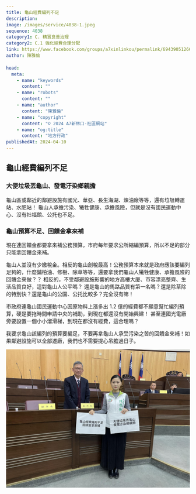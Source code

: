 ```yaml
---
title: 龜山經費編列不足
description:
image: /images/service/4038-1.jpeg
sequence: 4038
category1: C. 精實良善治理
category2: C.1 強化經費合理分配
link: https://www.facebook.com/groups/a7xinlinkou/permalink/694390512666200/
author: 陳雅倫

head:
  meta:
    - name: "keywords"
      content: ""
    - name: "robots"
      content: ""
    - name: "author"
      content: "陳雅倫"
    - name: "copyright"
      content: "© 2024 A7新林口-社區網站"
    - name: "og:title"
      content: "地方行政"
publishedAt: 2024-04-10
---
```


## 龜山經費編列不足

### 大便垃圾丟龜山、發電汙染鄉親擔

龜山區或鄰近的鄰避設施有國光、華亞、長生海湖、煉油廠等等，還有垃圾轉運站、水肥站！ 龜山人承擔污染、犧牲健康、承擔風險，但就是沒有國民運動中心、沒有社福館、公托也不足。

### 龜山預算不足、回饋金拿來補

現在連回饋金都要拿來補公務預算，市府每年要求公所縮編預算，所以不足的部分只能拿回饋金來補。

龜山人並沒有少繳稅金。相反的龜山創稅最高！公務預算本來就是政府應該要編列足夠的，什麼鋪柏油、修樹、除草等等，還要拿我們龜山人犧牲健康、承擔風險的回饋金來做？？
相反的，不受鄰避設施影響的地方高樓大廈、市容漂亮整齊、生活品質良好，這對龜山人公平嗎？
還是龜山的馬路品質有第一名嗎？還是除草除的特別快？還是龜山的公園、公托比較多？完全沒有嘛！

市政府連龜山國民運動中心因原物料上漲多出 1.2 億的經費都不願意幫忙編列預算，硬是要拖時間申請中央的補助，到現在都還沒有開始興建！
甚至連國光電廠旁要設置一個小小溜滑梯，到現在都沒有經費，這合理嗎？

我要求龜山該編列的預算要編足，不要再拿龜山人承受污染之苦的回饋金來補！如果鄰避設施可以全部遷廠，我們也不需要提心吊膽過日子。

![s4038-1.jpeg](/images/service/s4038-1.jpeg)
